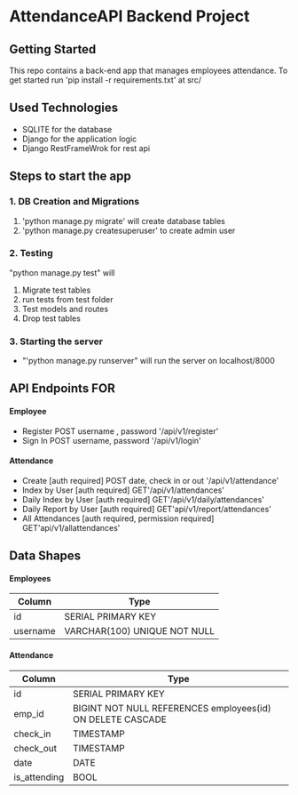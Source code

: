 # AttendanceAPI Backend Project

## Getting Started

This repo contains a back-end app that manages employees attendance.
To get started run 'pip install -r requirements.txt' at src/



## Used Technologies
- SQLITE for the database
- Django for the application logic
- Django RestFrameWrok for rest api

## Steps to start the app

### 1.  DB Creation and Migrations
1. 'python manage.py migrate' will create database tables
2. 'python manage.py createsuperuser' to create admin user

### 2. Testing

"python manage.py test" will
1. Migrate test tables
2. run tests from test folder
3. Test models and routes
4. Drop test tables

### 3. Starting the server

- "'python manage.py runserver" will run the server on localhost/8000


## API Endpoints FOR
#### Employee
- Register POST username , password '/api/v1/register'
- Sign In  POST username, password '/api/v1/login'

#### Attendance
- Create [auth required] POST date, check in or out '/api/v1/attendance'
- Index by User [auth required] GET'/api/v1/attendances'
- Daily Index by User [auth required] GET'/api/v1/daily/attendances'
- Daily Report by User [auth required] GET'api/v1/report/attendances'
- All Attendances [auth required, permission required] GET'api/v1/allattendances'

## Data Shapes
#### Employees
Column | Type
--- | --- |
id | SERIAL       PRIMARY KEY
username | VARCHAR(100) UNIQUE NOT NULL

#### Attendance
Column | Type
--- | --- |
id | SERIAL  PRIMARY KEY
emp_id |  BIGINT      NOT NULL  REFERENCES employees(id) ON DELETE CASCADE
check_in  |  TIMESTAMP
check_out  |  TIMESTAMP
date | DATE
is_attending | BOOL